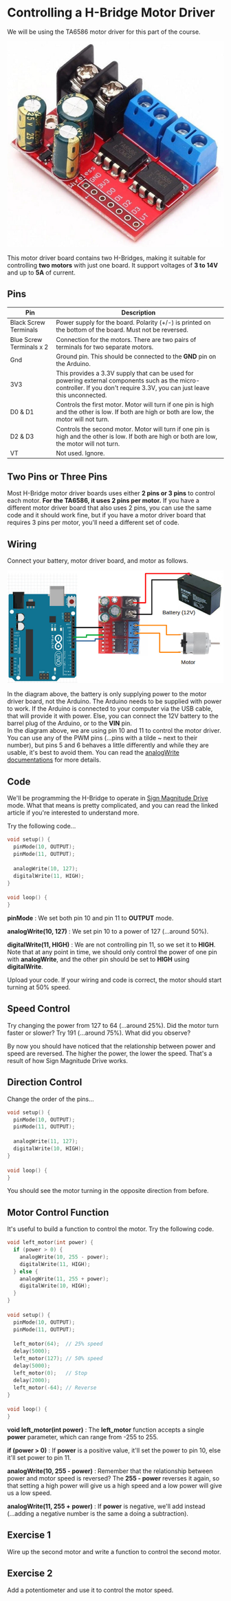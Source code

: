 # Controlling a H-Bridge Motor Driver

We will be using the TA6586 motor driver for this part of the course.

![](images/TA6586.jpg)

This motor driver board contains two H-Bridges, making it suitable for controlling **two motors** with just one board.
It support voltages of **3 to 14V** and up to **5A** of current.

## Pins

| Pin | Description |
| --- | --- |
| Black Screw Terminals | Power supply for the board. Polarity (+/-) is printed on the bottom of the board. Must not be reversed. |
| Blue Screw Terminals x 2 | Connection for the motors. There are two pairs of terminals for two separate motors. |
| Gnd | Ground pin. This should be connected to the **GND** pin on the Arduino. |
| 3V3 | This provides a 3.3V supply that can be used for powering external components such as the micro-controller. If you don't require 3.3V, you can just leave this unconnected. |
| D0 & D1 | Controls the first motor. Motor will turn if one pin is high and the other is low. If both are high or both are low, the motor will not turn. |
| D2 & D3 | Controls the second motor. Motor will turn if one pin is high and the other is low. If both are high or both are low, the motor will not turn. |
| VT | Not used. Ignore. |

## Two Pins or Three Pins

Most H-Bridge motor driver boards uses either **2 pins or 3 pins** to control each motor.
**For the TA6586, it uses 2 pins per motor.**
If you have a different motor driver board that also uses 2 pins, you can use the same code and it should work fine, but if you have a motor driver board that requires 3 pins per motor, you'll need a different set of code.

## Wiring

Connect your battery, motor driver board, and motor as follows.

![](images/motorDriverWiring.jpg)

<div class="important">
In the diagram above, the battery is only supplying power to the motor driver board, not the Arduino.
The Arduino needs to be supplied with power to work.
If the Arduino is connected to your computer via the USB cable, that will provide it with power.
Else, you can connect the 12V battery to the barrel plug of the Arduino, or to the <strong>VIN</strong> pin.
</div>

<div class="info">
In the diagram above, we are using pin 10 and 11 to control the motor driver.
You can use any of the PWM pins (...pins with a tilde ~ next to their number), but pins 5 and 6 behaves a little differently and while they are usable, it's best to avoid them.
You can read the <a href="https://www.arduino.cc/reference/en/language/functions/analog-io/analogwrite/">analogWrite documentations</a> for more details.
</div>

## Code

We'll be programming the H-Bridge to operate in [Sign Magnitude Drive](https://www.modularcircuits.com/blog/articles/h-bridge-secrets/sign-magnitude-drive/) mode.
What that means is pretty complicated, and you can read the linked article if you're interested to understand more.

Try the following code...

```cpp hl_lines="2 3 5 6"
void setup() {
  pinMode(10, OUTPUT);
  pinMode(11, OUTPUT);

  analogWrite(10, 127);
  digitalWrite(11, HIGH);
}

void loop() {
}
```

**pinMode** : We set both pin 10 and pin 11 to **OUTPUT** mode.

**analogWrite(10, 127)** : We set pin 10 to a power of 127 (...around 50%).

**digitalWrite(11, HIGH)** : We are not controlling pin 11, so we set it to **HIGH**.
Note that at any point in time, we should only control the power of one pin with **analogWrite**, and the other pin should be set to **HIGH** using **digitalWrite**.

Upload your code. If your wiring and code is correct, the motor should start turning at 50% speed.

## Speed Control

Try changing the power from 127 to 64 (...around 25%). Did the motor turn faster or slower? Try 191 (...around 75%). What did you observe?

By now you should have noticed that the relationship between power and speed are reversed.
The higher the power, the lower the speed.
That's a result of how Sign Magnitude Drive works.

## Direction Control

Change the order of the pins...

```cpp hl_lines="5 6"
void setup() {
  pinMode(10, OUTPUT);
  pinMode(11, OUTPUT);

  analogWrite(11, 127);
  digitalWrite(10, HIGH);
}

void loop() {
}
```

You should see the motor turning in the opposite direction from before.

## Motor Control Function

It's useful to build a function to control the motor. Try the following code.

```cpp hl_lines="1 2 3 4 5 6 7 8 9"
void left_motor(int power) {
  if (power > 0) {
    analogWrite(10, 255 - power);
    digitalWrite(11, HIGH);
  } else {
    analogWrite(11, 255 + power);
    digitalWrite(10, HIGH);
  }
}

void setup() {
  pinMode(10, OUTPUT);
  pinMode(11, OUTPUT);

  left_motor(64);  // 25% speed
  delay(5000);
  left_motor(127); // 50% speed
  delay(5000);
  left_motor(0);   // Stop
  delay(2000);
  left_motor(-64); // Reverse
}

void loop() {
}
```

**void left_motor(int power)** : The **left_motor** function accepts a single **power** parameter, which can range from -255 to 255.

**if (power > 0)** : If **power** is a positive value, it'll set the power to pin 10, else it'll set power to pin 11.

**analogWrite(10, 255 - power)** : Remember that the relationship between power and motor speed is reversed? The **255 - power** reverses it again, so that setting a high power will give us a high speed and a low power will give us a low speed.

**analogWrite(11, 255 + power)** : If **power** is negative, we'll add instead (...adding a negative number is the same a doing a subtraction).

## Exercise 1

Wire up the second motor and write a function to control the second motor.

## Exercise 2

Add a potentiometer and use it to control the motor speed.